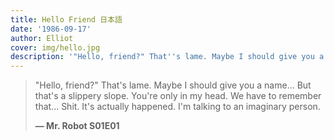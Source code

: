 ```yaml
---
title: Hello Friend 日本語
date: '1986-09-17'
author: Elliot
cover: img/hello.jpg
description: '"Hello, friend?" That''s lame. Maybe I should give you a name?'
---
```


> "Hello, friend?" That's lame.
> Maybe I should give you a name...
> But that's a slippery slope.
> You're only in my head.
> We have to remember that...
> Shit.
> It's actually happened.
> I'm talking to an imaginary person.
>
> **— Mr. Robot S01E01**



